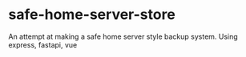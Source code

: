 # safe-home-server-store
An attempt at making a safe home server style backup system. Using express, fastapi, vue 
